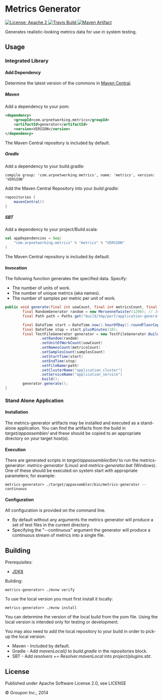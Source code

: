 Metrics Generator
=================

<a href="https://raw.githubusercontent.com/ArpNetworking/metrics-generator/master/LICENSE">
    <img src="https://img.shields.io/hexpm/l/plug.svg"
         alt="License: Apache 2">
</a>
<a href="https://travis-ci.org/ArpNetworking/metrics-generator/">
    <img src="https://travis-ci.org/ArpNetworking/metrics-generator.png"
         alt="Travis Build">
</a>
<a href="http://search.maven.org/#search%7Cga%7C1%7Cg%3A%22com.arpnetworking.metrics%22%20a%3A%22generator%22">
    <img src="https://img.shields.io/maven-central/v/com.arpnetworking.metrics/generator.svg"
         alt="Maven Artifact">
</a>

Generates realistic-looking metrics data for use in system testing.

Usage
-----

### Integrated Library

#### Add Dependency

Determine the latest version of the commons in [Maven Central](http://search.maven.org/#search%7Cga%7C1%7Cg%3A%22com.arpnetworking.metrics%22%20a%3A%22generator%22).

##### Maven

Add a dependency to your pom:

```xml
<dependency>
    <groupId>com.arpnetworking.metrics</groupId>
    <artifactId>generator</artifactId>
    <version>VERSION</version>
</dependency>
```

The Maven Central repository is included by default.

##### Gradle

Add a dependency to your build.gradle:

    compile group: 'com.arpnetworking.metrics', name: 'metrics', version: 'VERSION'

Add the Maven Central Repository into your *build.gradle*:

```groovy
repositories {
    mavenCentral()
}
```

##### SBT

Add a dependency to your project/Build.scala:

```scala
val appDependencies = Seq(
    "com.arpnetworking.metrics" % "metrics" % "VERSION"
)
```

The Maven Central repository is included by default.

#### Invocation

The following function generates the specified data. Specify:

* The number of units of work.
* The number of unique metrics (aka names).
* The number of samples per metric per unit of work.

```java
public void generate(final int uowCount, final int metricsCount, final int samplesCount) {
        final RandomGenerator random = new MersenneTwister(1298); // Just pick a number as the seed.
        final Path path = Paths.get("build/tmp/perf/application-generated-sample.log");

        final DateTime start = DateTime.now().hourOfDay().roundFloorCopy();
        final DateTime stop = start.plusMinutes(10);
        final TestFileGenerator generator = new TestFileGenerator.Builder()
                .setRandom(random)
                .setUnitOfWorkCount(uowCount)
                .setNamesCount(metricsCount)
                .setSamplesCount(samplesCount)
                .setStartTime(start)
                .setEndTime(stop)
                .setFileName(path)
                .setClusterName("application_cluster")
                .setServiceName("application_service")
                .build();
        generator.generate();
}
```

### Stand Alone Application

#### Installation

The metrics-generator artifacts may be installed and executed as a stand-alone application. You can find the artifacts from the build in *target/appassembler/* and these should be copied to an appropriate directory on your target host(s).

#### Execution

There are generated scripts in *target/appassembler/bin/* to run the metrics-generator: *metrics-generator* (Linux) and *metrics-generator.bat* (Windows).  One of these should be executed on system start with appropriate parameters; for example:

    metrics-generator> ./target/appassembler/bin/metrics-generator --continuous

#### Configuration

All configuration is provided on the command line.

* By default without any arguments the metrics generator will produce a set of test files in the current directory.
* Specifying the "--continuous" argument the generator will produce a continuous stream of metrics into a single file.

Building
--------

Prerequisites:
* [JDK8](http://www.oracle.com/technetwork/java/javase/downloads/jdk8-downloads-2133151.html)

Building:

    metrics-generator> ./mvnw verify

To use the local version you must first install it locally:

    metrics-generator> ./mvnw install

You can determine the version of the local build from the pom file.  Using the local version is intended only for testing or development.

You may also need to add the local repository to your build in order to pick-up the local version:

* Maven - Included by default.
* Gradle - Add *mavenLocal()* to *build.gradle* in the *repositories* block.
* SBT - Add *resolvers += Resolver.mavenLocal* into *project/plugins.sbt*.

License
-------

Published under Apache Software License 2.0, see LICENSE

&copy; Groupon Inc., 2014
